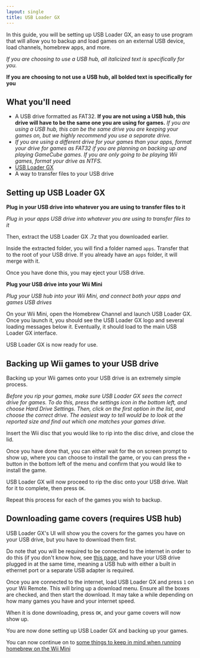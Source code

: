 ```yaml
---
layout: single
title: USB Loader GX
---
```

In this guide, you will be setting up USB Loader GX, an easy to use program that will allow you to backup and load games on an external USB device, load channels, homebrew apps, and more.

*If you are choosing to use a USB hub, all italicized text is specifically for you.*

**If you are choosing to not use a USB hub, all bolded text is specifically for you**
## What you'll need
- A USB drive formatted as FAT32. **If you are not using a USB hub, this drive will have to be the same one you are using for games.** *If you are using a USB hub, this can be the same drive you are keeping your games on, but we highly recommend you use a separate drive.*
- *If you are using a different drive for your games than your apps, format your drive for games as FAT32 if you are planning on backing up and playing GameCube games. If you are only going to be playing Wii games, format your drive as NTFS.*
- [USB Loader GX](https://sourceforge.net/projects/usbloadergx/files/Releases/New%20revisions%20%283.0%2B%29/USBLoaderGX%20r1271.7z/download)
- A way to transfer files to your USB drive

## Setting up USB Loader GX
**Plug in your USB drive into whatever you are using to transfer files to it**

*Plug in your apps USB drive into whatever you are using to transfer files to it*

Then, extract the USB Loader GX .7z that you downloaded earlier.

Inside the extracted folder, you will find a folder named ``apps``. Transfer that to the root of your USB drive. If you already have an ``apps`` folder, it will merge with it.

Once you have done this, you may eject your USB drive.

**Plug your USB drive into your Wii Mini**

*Plug your USB hub into your Wii Mini, and connect both your apps and games USB drives*

On your Wii Mini, open the Homebrew Channel and launch USB Loader GX. Once you launch it, you should see the USB Loader GX logo and several loading messages below it. Eventually, it should load to the main USB Loader GX interface.

USB Loader GX is now ready for use.

## Backing up Wii games to your USB drive
Backing up your Wii games onto your USB drive is an extremely simple process.

*Before you rip your games, make sure USB Loader GX sees the correct drive for games. To do this, press the settings icon in the bottom left, and choose Hard Drive Settings. Then, click on the first option in the list, and choose the correct drive. The easiest way to tell would be to look at the reported size and find out which one matches your games drive.*

Insert the Wii disc that you would like to rip into the disc drive, and close the lid.

Once you have done that, you can either wait for the on screen prompt to show up, where you can choose to install the game, or you can press the ``+`` button in the bottom left of the menu and confirm that you would like to install the game.

USB Loader GX will now proceed to rip the disc onto your USB drive. Wait for it to complete, then press ``OK``.

Repeat this process for each of the games you wish to backup.

## Downloading game covers (requires USB hub)
USB Loader GX's UI will show you the covers for the games you have on your USB drive, but you have to download them first.

Do note that you will be required to be connected to the internet in order to do this (if you don't know how, see [this page](/wiiminiethernet), and have your USB drive plugged in at the same time, meaning a USB hub with either a built in ethernet port or a separate USB adapter is required.

Once you are connected to the internet, load USB Loader GX and press ``1`` on your Wii Remote. This will bring up a download menu. Ensure all the boxes are checked, and then start the download. It may take a while depending on how many games you have and your internet speed.

When it is done downloading, press ``OK``, and your game covers will now show up.


You are now done setting up USB Loader GX and backing up your games.

You can now continue on to [some things to keep in mind when running homebrew on the Wii Mini](/wiiminitips)